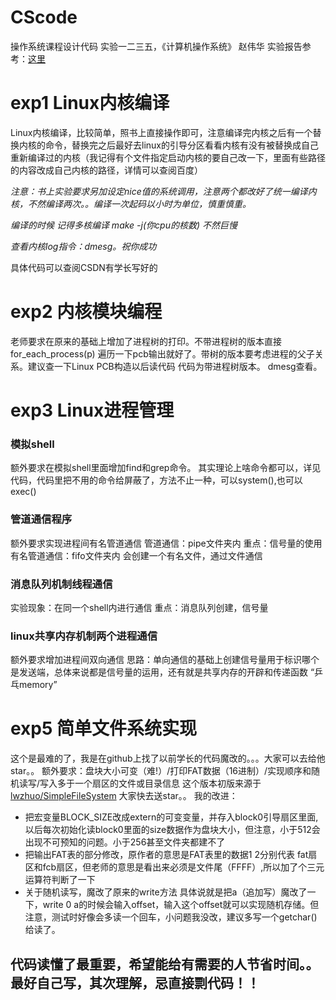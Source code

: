 # CScode
操作系统课程设计代码 实验一二三五，《计算机操作系统》 赵伟华
实验报告参考：[这里](http://lgyserver.top:3000/s/ByEnco36H)
# exp1 Linux内核编译
Linux内核编译，比较简单，照书上直接操作即可，注意编译完内核之后有一个替换内核的命令，替换完之后最好去linux的引导分区看看内核有没有被替换成自己重新编译过的内核（我记得有个文件指定启动内核的要自己改一下，里面有些路径的内容改成自己内核的路径，详情可以查阅百度）

*注意：书上实验要求另加设定nice值的系统调用，注意两个都改好了统一编译内核，不然编译两次。。编译一次起码以小时为单位，慎重慎重。*

*编译的时候 记得多核编译 make -j(你cpu的核数) 不然巨慢*

*查看内核log指令：dmesg。祝你成功*

具体代码可以查阅CSDN有学长写好的

# exp2 内核模块编程
老师要求在原来的基础上增加了进程树的打印。不带进程树的版本直接for_each_process(p) 遍历一下pcb输出就好了。带树的版本要考虑进程的父子关系。建议查一下Linux PCB构造以后读代码
代码为带进程树版本。 dmesg查看。

# exp3 Linux进程管理
### 模拟shell
额外要求在模拟shell里面增加find和grep命令。 其实理论上啥命令都可以，详见代码，代码里把不用的命令给屏蔽了，方法不止一种，可以system(),也可以exec()
### 管道通信程序
额外要求实现进程间有名管道通信
管道通信：pipe文件夹内 重点：信号量的使用
有名管道通信：fifo文件夹内 会创建一个有名文件，通过文件通信
### 消息队列机制线程通信
实验现象：在同一个shell内进行通信
重点：消息队列创建，信号量
### linux共享内存机制两个进程通信
额外要求增加进程间双向通信
思路：单向通信的基础上创建信号量用于标识哪个是发送端，总体来说都是信号量的运用，还有就是共享内存的开辟和传递函数
“乒乓memory”
# exp5 简单文件系统实现
这个是最难的了，我是在github上找了以前学长的代码魔改的。。。大家可以去给他star。。
额外要求：盘块大小可变（难!）/打印FAT数据（16进制）/实现顺序和随机读写/写入多于一个扇区的文件或目录信息
这个版本初版来源于 [lwzhuo/SimpleFileSystem](https://github.com/lwzhuo/SimpleFileSystem) 大家快去送star。。
我的改进：
- 把宏变量BLOCK_SIZE改成extern的可变变量，并存入block0引导扇区里面,以后每次初始化读block0里面的size数据作为盘块大小，但注意，小于512会出现不可预知的问题。小于256甚至文件夹都建不了
- 把输出FAT表的部分修改，原作者的意思是FAT表里的数据1 2分别代表 fat扇区和fcb扇区，但老师的意思是看出来必须是文件尾（FFFF）,所以加了个三元运算符判断了一下
- 关于随机读写，魔改了原来的write方法 具体说就是把a（追加写）魔改了一下，write 0 a的时候会输入offset，输入这个offset就可以实现随机存储。但注意，测试时好像会多读一个回车，小问题我没改，建议多写一个getchar()给读了。

## 代码读懂了最重要，希望能给有需要的人节省时间。。最好自己写，其次理解，忌直接剽代码！！
